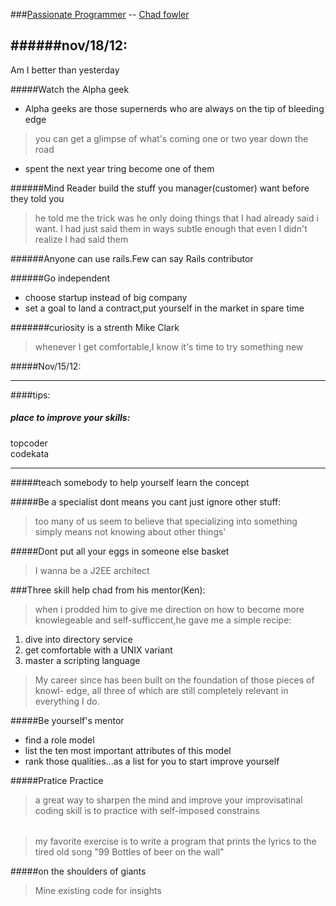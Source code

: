 ###[Passionate Programmer](http://www.amazon.com/Passionate-Programmer-Remarkable-Development-Pragmatic/dp/1934356344/ref=la_B001K8RU90_1_2?ie=UTF8&qid=1353267774&sr=1-2) -- [Chad fowler](https://twitter.com/chadfowler)


######nov/18/12:
-----------------

Am I better than yesterday

#####Watch the Alpha geek
* Alpha geeks are those supernerds who are always on the tip of bleeding
edge
> you can get a glimpse of what's coming one or two year down the road
* spent the next year tring become one of them


######Mind Reader
build the stuff you manager(customer) want before they told you
> he told me the trick was he only doing things that I had already said
i want. I had just said them in ways subtle enough that even I didn't
realize I had said them


######Anyone can use rails.Few can say Rails contributor



######Go independent
* choose startup instead of big company
* set a goal to land a contract,put yourself in the market in spare time


#######curiosity is a strenth
Mike Clark 
> whenever I get comfortable,I know it's time to try something new 


#####Nov/15/12:

---------------
####tips: 
##### place to improve your skills:
topcoder   
codekata

----------------------------------------------------------

#####teach somebody to help yourself learn the concept

#####Be a specialist dont means you cant just ignore other stuff:
> too many of us seem to believe that specializing into something 
simply means not knowing about other things'

#####Dont put all your eggs in someone else basket
> I wanna be a J2EE architect

###Three skill help chad from his mentor(Ken):
> when i prodded him to give me direction on how to become more
knowlegeable and self-sufficcent,he gave me a simple recipe:
 1. dive into directory service
 2. get comfortable with a UNIX variant
 3. master a scripting language

> My career since has been built on the foundation of those pieces of knowl- edge, all three of which are still completely relevant in everything I do.

#####Be yourself's mentor
* find a role model 
* list the ten most important attributes of this model
* rank those qualities...as a list for you to start improve yourself

#####Pratice Practice
> a great way to sharpen the mind and improve your improvisatinal coding
skill is to practice with self-imposed constrains
######
> my favorite exercise is to write a program that prints the lyrics to
the tired old song "99 Bottles of beer on the wall"

#####on the shoulders of giants
>Mine existing code for insights



    

